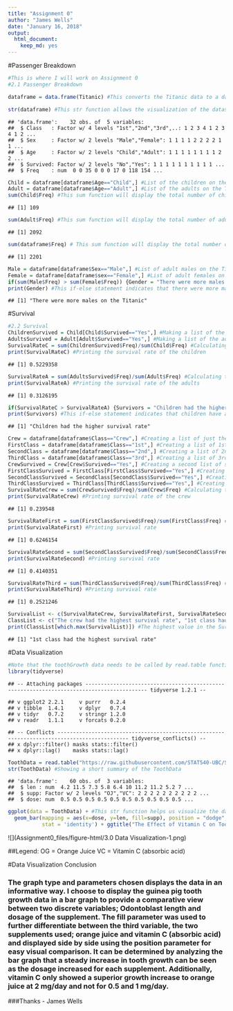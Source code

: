 ```yaml
---
title: "Assignment 0"
author: "James Wells"
date: "January 16, 2018"
output: 
  html_document: 
    keep_md: yes
---
```




#Passenger Breakdown

```r
#This is where I will work on Assignment 0
#2.1 Passenger Breakdown

dataframe = data.frame(Titanic) #This converts the Titanic data to a data frame format

str(dataframe) #This str function allows the visualization of the dataset
```

```
## 'data.frame':	32 obs. of  5 variables:
##  $ Class   : Factor w/ 4 levels "1st","2nd","3rd",..: 1 2 3 4 1 2 3 4 1 2 ...
##  $ Sex     : Factor w/ 2 levels "Male","Female": 1 1 1 1 2 2 2 2 1 1 ...
##  $ Age     : Factor w/ 2 levels "Child","Adult": 1 1 1 1 1 1 1 1 2 2 ...
##  $ Survived: Factor w/ 2 levels "No","Yes": 1 1 1 1 1 1 1 1 1 1 ...
##  $ Freq    : num  0 0 35 0 0 0 17 0 118 154 ...
```

```r
Child = dataframe[dataframe$Age=="Child",] #List of the children on the Titanic
Adult = dataframe[dataframe$Age=="Adult",] #List of the adults on the Titanic
sum(Child$Freq) #This sum function will display the total number of children on the Titanic
```

```
## [1] 109
```

```r
sum(Adult$Freq) #This sum function will display the total number of adults on the Titanic
```

```
## [1] 2092
```

```r
sum(dataframe$Freq) # This sum function will display the total number of people on the Titanic
```

```
## [1] 2201
```

```r
Male = dataframe[dataframe$Sex=="Male",] #List of adult males on the Titanic
Female = dataframe[dataframe$sex=="Female",] #List of adult females on the Titanic
if(sum(Male$Freq) > sum(Female$Freq)) {Gender = "There were more males on the Titanic"} else {Gender = "There were more females on the Titanic"}
print(Gender) #This if-else statement indicates that there were more males on the Titanic
```

```
## [1] "There were more males on the Titanic"
```
#Survival

```r
#2.2 Survival
ChildrenSurvived = Child[Child$Survived=="Yes",] #Making a list of the children who survived
AdultsSurvived = Adult[Adult$Survived=="Yes",] #Making a list of the adults who survived
SurvivalRateC = sum(ChildrenSurvived$Freq)/sum(Child$Freq) #Calculating the survival rate of children on the Titanic
print(SurvivalRateC) #Printing the survival rate of the children
```

```
## [1] 0.5229358
```

```r
SurvivalRateA = sum(AdultsSurvived$Freq)/sum(Adult$Freq) #Calculating the survival rate of the adults on the Titanic
print(SurvivalRateA) #Printing the survival rate of the adults
```

```
## [1] 0.3126195
```

```r
if(SurvivalRateC > SurvivalRateA) {Survivors = "Children had the higher survival rate"} else {Survivors = "Adults had the higher survival rate"}
print(Survivors) #This if-else statement indicates that children have a higher survival rate
```

```
## [1] "Children had the higher survival rate"
```

```r
Crew = dataframe[dataframe$Class=="Crew",] #Creating a list of just the crew
FirstClass = dataframe[dataframe$Class=="1st",] #Creating a list of 1st class passengers 
SecondClass = dataframe[dataframe$Class=="2nd",] #Creating a list of 2nd class passengers
ThirdClass = dataframe[dataframe$Class=="3rd",] #Creating a list of 3rd class passengers
CrewSurvived = Crew[Crew$Survived=="Yes",] #Creating a second list of survived crew members
FirstClassSurvived = FirstClass[FirstClass$Survived=="Yes",] #Creating a second list of survived 1st class passengers
SecondClassSurvived = SecondClass[SecondClass$Survived=="Yes",] #Creating a second list of survived 2nd class passengers
ThirdClassSurvived = ThirdClass[ThirdClass$Survived=="Yes",] #Creating a second list of 3rd class passengers
SurvivalRateCrew = sum(CrewSurvived$Freq)/sum(Crew$Freq) #Calculating the crew members' survival rate
print(SurvivalRateCrew) #Printing survival rate of the crew
```

```
## [1] 0.239548
```

```r
SurvivalRateFirst = sum(FirstClassSurvived$Freq)/sum(FirstClass$Freq) #Calculating the 1st class passengers' survival rate
print(SurvivalRateFirst) #Printing survival rate
```

```
## [1] 0.6246154
```

```r
SurvivalRateSecond = sum(SecondClassSurvived$Freq)/sum(SecondClass$Freq) #Calculating the 2nd class passengers' survival rate
print(SurvivalRateSecond) #Printing survival rate
```

```
## [1] 0.4140351
```

```r
SurvivalRateThird = sum(ThirdClassSurvived$Freq)/sum(ThirdClass$Freq) #Calculating the 3rd class passengers' survival rate
print(SurvivalRateThird) #Printing survival rate
```

```
## [1] 0.2521246
```

```r
SurvivalList <- c(SurvivalRateCrew, SurvivalRateFirst, SurvivalRateSecond, SurvivalRateThird) #A list to compile the 4 survival rates
ClassList <- c("The crew had the highest survival rate", "1st class had the highest survival rate", "2nd class had the highest survival rate", "3rd class had the highest survival rate") #A list to hold the names of the 4 classes in the same order as the SurvivalList
print(ClassList[which.max(SurvivalList)]) #The highest value in the SurvivalList will be used to print the name of from the ClassList using the which.max function
```

```
## [1] "1st class had the highest survival rate"
```
#Data Visualization

```r
#Note that the toothGrowth data needs to be called by read.table function)
library(tidyverse)
```

```
## -- Attaching packages ------------------------------------------------------------------------------------------ tidyverse 1.2.1 --
```

```
## v ggplot2 2.2.1     v purrr   0.2.4
## v tibble  1.4.1     v dplyr   0.7.4
## v tidyr   0.7.2     v stringr 1.2.0
## v readr   1.1.1     v forcats 0.2.0
```

```
## -- Conflicts --------------------------------------------------------------------------------------------- tidyverse_conflicts() --
## x dplyr::filter() masks stats::filter()
## x dplyr::lag()    masks stats::lag()
```

```r
ToothData = read.table("https://raw.githubusercontent.com/STAT540-UBC/STAT540-UBC.github.io/master/homework/practice_assignment/guinea_pigs_tooth_growth.txt", header = TRUE) #This read.table function is loading the data from a website
str(ToothData) #Showing a short summary of the ToothData
```

```
## 'data.frame':	60 obs. of  3 variables:
##  $ len : num  4.2 11.5 7.3 5.8 6.4 10 11.2 11.2 5.2 7 ...
##  $ supp: Factor w/ 2 levels "OJ","VC": 2 2 2 2 2 2 2 2 2 2 ...
##  $ dose: num  0.5 0.5 0.5 0.5 0.5 0.5 0.5 0.5 0.5 0.5 ...
```

```r
ggplot(data = ToothData) + #This str function helps us visualize the data in a compact form
  geom_bar(mapping = aes(x=dose, y=len, fill=supp), position = "dodge",
           stat = 'identity') + ggtitle("The Effect of Vitamin C on Tooth Growth in Guinea Pigs") + xlab("Supplement dosage (mg/day)") + ylab("Odontoblast Length") #The ToothData is displayed using a ggplot bar graph 
```

![](Assignment0_files/figure-html/3.0 Data Visualization-1.png)<!-- -->

##Legend: OG = Orange Juice VC = Vitamin C (absorbic acid)

#Data Visualization Conclusion
### The graph type and parameters chosen displays the data in an informative way. I choose to display the guinea pig tooth growth data in a bar graph to provide a comparative view between two discrete variables; Odontoblast length and dosage of the supplement. The fill parameter was used to further differentiate between the third variable, the two supplements used; orange juice and vitamin C (absorbic acid) and displayed side by side using the position parameter for easy visual comparison. It can be determined by analyzing the bar graph that a steady increase in tooth growth can be seen as the dosage increased for each supplement. Additionally, vitamin C only showed a superior growth increase to orange juice at 2 mg/day and not for 0.5 and 1 mg/day.

###Thanks - James Wells

